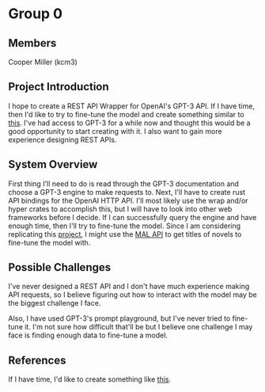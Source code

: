 # Group 0

## Members

Cooper Miller (kcm3)

## Project Introduction

I hope to create a REST API Wrapper for OpenAI's GPT-3 API. If I have time, then I'd like to try to fine-tune the model and create something similar to [this](https://youtu.be/21zDl4sX3nE).
I've had access to GPT-3 for a while now and thought this would be a good opportunity to start creating with it. I also want to gain more experience designing REST APIs.

## System Overview

First thing I'll need to do is read through the GPT-3 documentation and choose a GPT-3 engine to make requests to.
Next, I'll have to create rust API bindings for the OpenAI HTTP API. I'll most likely use the wrap and/or hyper crates to accomplish this, but I will have to look into other web frameworks before I decide.
If I can successfully query the engine and have enough time, then I'll try to fine-tune the model. Since I am considering replicating this [project](<(https://youtu.be/21zDl4sX3nE)>), I might use the [MAL API](https://myanimelist.net/apiconfig/references/api/v2) to get titles of novels to fine-tune the model with.

## Possible Challenges

I've never designed a REST API and I don't have much experience making API requests, so I believe figuring out how to interact with the model may be the biggest challenge I face.

Also, I have used GPT-3's prompt playground, but I've never tried to fine-tune it. I'm not sure how difficult that'll be but I believe one challenge I may face is finding enough data to fine-tune a model.

## References

If I have time, I'd like to create something like [this](https://youtu.be/21zDl4sX3nE).
